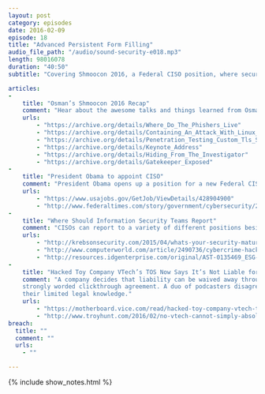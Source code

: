 ```yaml
---
layout: post
category: episodes
date: 2016-02-09
episode: 18
title: "Advanced Persistent Form Filling"
audio_file_path: "/audio/sound-security-e018.mp3"
length: 98016078
duration: "40:50"
subtitle: "Covering Shmoocon 2016, a Federal CISO position, where security teams should report, and more."

articles: 
- 
    title: "Osman’s Shmoocon 2016 Recap"
    comment: "Hear about the awesome talks and things learned from Osman’s trip to DC"
    urls: 
        - "https://archive.org/details/Where_Do_The_Phishers_Live"
        - "https://archive.org/details/Containing_An_Attack_With_Linux_Containers"
        - "https://archive.org/details/Penetration_Testing_Custom_Tls_Stacks"
        - "https://archive.org/details/Keynote_Address"
        - "https://archive.org/details/Hiding_From_The_Investigator"
        - "https://archive.org/details/Gatekeeper_Exposed"
- 
    title: "President Obama to appoint CISO"
    comment: "President Obama opens up a position for a new Federal CISO position for the US Government. Thanks Obama!"
    urls: 
        - "https://www.usajobs.gov/GetJob/ViewDetails/428904900"
        - "http://www.federaltimes.com/story/government/cybersecurity/2016/02/09/obama-federal-ciso/80032796/"
- 
    title: "Where Should Information Security Teams Report"
    comment: "CISOs can report to a variety of different positions besides directly to a CEO. We explore various different articles on the topic and provide our own take."
    urls:
        - "http://krebsonsecurity.com/2015/04/whats-your-security-maturity-level/"
        - "http://www.computerworld.com/article/2490736/cybercrime-hacking/target-top-security-officer-reporting-to-cio-seen-as-a-mistake.html"
        - "http://resources.idgenterprise.com/original/AST-0135469_ESG-Brief-HP-Maturity-Model-Oct-2014.pdf"
- 
    title: "Hacked Toy Company VTech’s TOS Now Says It’s Not Liable for Hacks"
    comment: "A company decides that liability can be waived away through a
    strongly worded clickthrough agreement. A duo of podcasters disagree with
    their limited legal knowledge."
    urls:
        - "https://motherboard.vice.com/read/hacked-toy-company-vtech-tos-now-says-its-not-liable-for-hacks"
        - "http://www.troyhunt.com/2016/02/no-vtech-cannot-simply-absolve-itself.html"
breach: 
  title: ""
  comment: ""
  urls: 
    - ""

---
```

{% include show_notes.html %}
